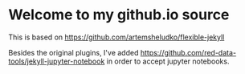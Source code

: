 # Welcome to my github.io source

This is based on https://github.com/artemsheludko/flexible-jekyll

Besides the original plugins, I've added https://github.com/red-data-tools/jekyll-jupyter-notebook in order to accept jupyter notebooks.
